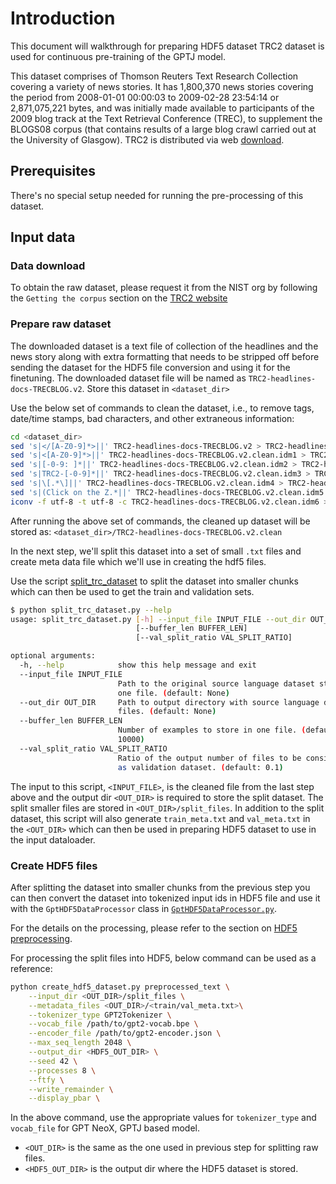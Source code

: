 # Introduction

This document will walkthrough for preparing HDF5 dataset TRC2 dataset is used for continuous pre-training of the GPTJ model. 

This dataset comprises of Thomson Reuters Text Research Collection covering a variety of news stories. It has 1,800,370 news stories covering the period from 2008-01-01 00:00:03 to 2009-02-28 23:54:14 or 2,871,075,221 bytes, and was initially made available to participants of the 2009 blog track at the Text Retrieval Conference (TREC), to supplement the BLOGS08 corpus (that contains results of a large blog crawl carried out at the University of Glasgow). TRC2 is distributed via web [download](https://trec.nist.gov/data/reuters/reuters.html).

## Prerequisites

There's no special setup needed for running the pre-processing of this dataset.

## Input data

### Data download

To obtain the raw dataset, please request it from the NIST org by following the `Getting the corpus` section on the [TRC2 website](https://trec.nist.gov/data/reuters/reuters.html)

### Prepare raw dataset

The downloaded dataset is a text file of collection of the headlines and the news story along with extra formatting that needs to be stripped off before sending the dataset for the HDF5 file conversion and using it for the finetuning. The downloaded dataset file will be named as `TRC2-headlines-docs-TRECBLOG.v2`. Store this dataset in `<dataset_dir>`

Use the below set of commands to clean the dataset, i.e., to remove tags, date/time stamps, bad characters, and other extraneous information:

```bash
cd <dataset_dir>
sed 's|</[A-Z0-9]*>||' TRC2-headlines-docs-TRECBLOG.v2 > TRC2-headlines-docs-TRECBLOG.v2.clean.idm1
sed 's|<[A-Z0-9]*>||' TRC2-headlines-docs-TRECBLOG.v2.clean.idm1 > TRC2-headlines-docs-TRECBLOG.v2.clean.idm2
sed 's|[-0-9: ]*||' TRC2-headlines-docs-TRECBLOG.v2.clean.idm2 > TRC2-headlines-docs-TRECBLOG.v2.clean.idm3
sed 's|TRC2-[-0-9]*||' TRC2-headlines-docs-TRECBLOG.v2.clean.idm3 > TRC2-headlines-docs-TRECBLOG.v2.clean.idm4
sed 's|\[.*\]||' TRC2-headlines-docs-TRECBLOG.v2.clean.idm4 > TRC2-headlines-docs-TRECBLOG.v2.clean.idm5
sed 's|(Click on the Z.*||' TRC2-headlines-docs-TRECBLOG.v2.clean.idm5 > TRC2-headlines-docs-TRECBLOG.v2.clean.idm6
iconv -f utf-8 -t utf-8 -c TRC2-headlines-docs-TRECBLOG.v2.clean.idm6 > TRC2-headlines-docs-TRECBLOG.v2.clean
```

After running the above set of commands, the cleaned up dataset will be stored as: `<dataset_dir>/TRC2-headlines-docs-TRECBLOG.v2.clean`

In the next step, we'll split this dataset into a set of small `.txt` files and create meta data file which we'll use in creating the hdf5 files.

Use the script [split_trc_dataset](./split_trc_dataset.py) to split the dataset into smaller chunks which can then be used to get the train and validation sets.

```bash
$ python split_trc_dataset.py --help
usage: split_trc_dataset.py [-h] --input_file INPUT_FILE --out_dir OUT_DIR
                            [--buffer_len BUFFER_LEN]
                            [--val_split_ratio VAL_SPLIT_RATIO]

optional arguments:
  -h, --help            show this help message and exit
  --input_file INPUT_FILE
                        Path to the original source language dataset stored as
                        one file. (default: None)
  --out_dir OUT_DIR     Path to output directory with source language dataset
                        files. (default: None)
  --buffer_len BUFFER_LEN
                        Number of examples to store in one file. (default:
                        10000)
  --val_split_ratio VAL_SPLIT_RATIO
                        Ratio of the output number of files to be considered
                        as validation dataset. (default: 0.1)
```

The input to this script, `<INPUT_FILE>`, is the cleaned file from the last step above and the output dir `<OUT_DIR>` is required to store the split dataset. The split smaller files are stored in `<OUT_DIR>/split_files`. In addition to the split dataset, this script will also generate `train_meta.txt` and `val_meta.txt` in the `<OUT_DIR>` which can then be used in preparing HDF5 dataset to use in the input dataloader.

### Create HDF5 files

After splitting the dataset into smaller chunks from the previous step you can then convert the dataset into tokenized input ids in HDF5 file and use it with the `GptHDF5DataProcessor` class in [`GptHDF5DataProcessor.py`](../../../data/nlp/gpt/GptHDF5DataProcessor.py).

For the details on the processing, please refer to the section on [HDF5 preprocessing](https://docs.cerebras.net/en/latest/wsc/Model-zoo/Components/Data-preprocessing/data_preprocessing.html).

For processing the split files into HDF5, below command can be used as a reference:

```bash
python create_hdf5_dataset.py preprocessed_text \
    --input_dir <OUT_DIR>/split_files \
    --metadata_files <OUT_DIR>/<train/val_meta.txt>\
    --tokenizer_type GPT2Tokenizer \
    --vocab_file /path/to/gpt2-vocab.bpe \
    --encoder_file /path/to/gpt2-encoder.json \
    --max_seq_length 2048 \
    --output_dir <HDF5_OUT_DIR> \
    --seed 42 \
    --processes 8 \
    --ftfy \
    --write_remainder \
    --display_pbar \
```

In the above command, use the appropriate values for `tokenizer_type` and `vocab_file` for GPT NeoX, GPTJ based model.

- `<OUT_DIR>` is the same as the one used in previous step for splitting raw files.
- `<HDF5_OUT_DIR>` is the output dir where the HDF5 dataset is stored.
